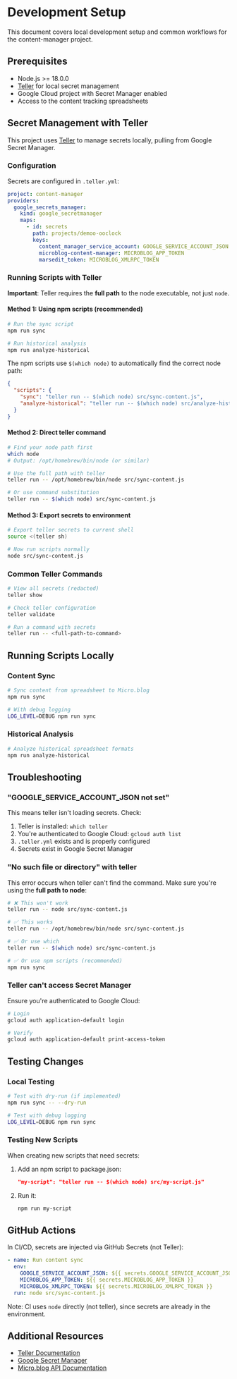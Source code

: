 # Development Setup

This document covers local development setup and common workflows for the content-manager project.

## Prerequisites

- Node.js >= 18.0.0
- [Teller](https://github.com/tellerops/teller) for local secret management
- Google Cloud project with Secret Manager enabled
- Access to the content tracking spreadsheets

## Secret Management with Teller

This project uses [Teller](https://github.com/tellerops/teller) to manage secrets locally, pulling from Google Secret Manager.

### Configuration

Secrets are configured in `.teller.yml`:

```yaml
project: content-manager
providers:
  google_secrets_manager:
    kind: google_secretmanager
    maps:
      - id: secrets
        path: projects/demoo-ooclock
        keys:
          content_manager_service_account: GOOGLE_SERVICE_ACCOUNT_JSON
          microblog-content-manager: MICROBLOG_APP_TOKEN
          marsedit_token: MICROBLOG_XMLRPC_TOKEN
```

### Running Scripts with Teller

**Important**: Teller requires the **full path** to the node executable, not just `node`.

#### Method 1: Using npm scripts (recommended)

```bash
# Run the sync script
npm run sync

# Run historical analysis
npm run analyze-historical
```

The npm scripts use `$(which node)` to automatically find the correct node path:

```json
{
  "scripts": {
    "sync": "teller run -- $(which node) src/sync-content.js",
    "analyze-historical": "teller run -- $(which node) src/analyze-historical-sheets.js"
  }
}
```

#### Method 2: Direct teller command

```bash
# Find your node path first
which node
# Output: /opt/homebrew/bin/node (or similar)

# Use the full path with teller
teller run -- /opt/homebrew/bin/node src/sync-content.js

# Or use command substitution
teller run -- $(which node) src/sync-content.js
```

#### Method 3: Export secrets to environment

```bash
# Export teller secrets to current shell
source <(teller sh)

# Now run scripts normally
node src/sync-content.js
```

### Common Teller Commands

```bash
# View all secrets (redacted)
teller show

# Check teller configuration
teller validate

# Run a command with secrets
teller run -- <full-path-to-command>
```

## Running Scripts Locally

### Content Sync

```bash
# Sync content from spreadsheet to Micro.blog
npm run sync

# With debug logging
LOG_LEVEL=DEBUG npm run sync
```

### Historical Analysis

```bash
# Analyze historical spreadsheet formats
npm run analyze-historical
```

## Troubleshooting

### "GOOGLE_SERVICE_ACCOUNT_JSON not set"

This means teller isn't loading secrets. Check:

1. Teller is installed: `which teller`
2. You're authenticated to Google Cloud: `gcloud auth list`
3. `.teller.yml` exists and is properly configured
4. Secrets exist in Google Secret Manager

### "No such file or directory" with teller

This error occurs when teller can't find the command. Make sure you're using the **full path to node**:

```bash
# ❌ This won't work
teller run -- node src/sync-content.js

# ✅ This works
teller run -- /opt/homebrew/bin/node src/sync-content.js

# ✅ Or use which
teller run -- $(which node) src/sync-content.js

# ✅ Or use npm scripts (recommended)
npm run sync
```

### Teller can't access Secret Manager

Ensure you're authenticated to Google Cloud:

```bash
# Login
gcloud auth application-default login

# Verify
gcloud auth application-default print-access-token
```

## Testing Changes

### Local Testing

```bash
# Test with dry-run (if implemented)
npm run sync -- --dry-run

# Test with debug logging
LOG_LEVEL=DEBUG npm run sync
```

### Testing New Scripts

When creating new scripts that need secrets:

1. Add an npm script to package.json:
   ```json
   "my-script": "teller run -- $(which node) src/my-script.js"
   ```

2. Run it:
   ```bash
   npm run my-script
   ```

## GitHub Actions

In CI/CD, secrets are injected via GitHub Secrets (not Teller):

```yaml
- name: Run content sync
  env:
    GOOGLE_SERVICE_ACCOUNT_JSON: ${{ secrets.GOOGLE_SERVICE_ACCOUNT_JSON }}
    MICROBLOG_APP_TOKEN: ${{ secrets.MICROBLOG_APP_TOKEN }}
    MICROBLOG_XMLRPC_TOKEN: ${{ secrets.MICROBLOG_XMLRPC_TOKEN }}
  run: node src/sync-content.js
```

Note: CI uses `node` directly (not teller), since secrets are already in the environment.

## Additional Resources

- [Teller Documentation](https://github.com/tellerops/teller)
- [Google Secret Manager](https://cloud.google.com/secret-manager)
- [Micro.blog API Documentation](docs/microblog-api-capabilities.md)
